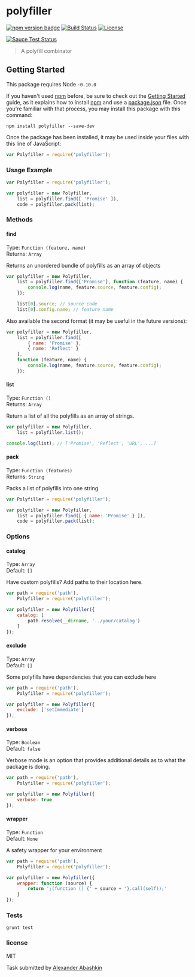 # polyfiller

[![npm version badge](https://img.shields.io/npm/v/polyfiller.svg)](https://www.npmjs.org/package/polyfiller)
[![Build Status](https://travis-ci.org/monolithed/polyfiller.png)](https://travis-ci.org/monolithed/polyfiller)
[![License](https://img.shields.io/badge/license-MIT-brightgreen.svg)](LICENSE.txt)


[![Sauce Test Status](https://saucelabs.com/browser-matrix/monolithed.svg)](https://saucelabs.com/u/monolithed)

> A polyfill combinator

## Getting Started
This package requires Node `~0.10.0`

If you haven't used [npm](https://www.npmjs.com/) before, be sure to check out the [Getting Started](https://nodejs.org/community/) guide, as it explains how to install [npm](https://docs.npmjs.com/getting-started/installing-node) and use a [package.json](https://docs.npmjs.com/files/package.json) file. 
Once you're familiar with that process, you may install this package with this command:

```shell
npm install polyfiller --save-dev
```

Once the package has been installed, it may be used inside your files with this line of JavaScript:

```js
var Polyfiller = require('polyfiller');
```

### Usage Example

```js
var Polyfiller = require('polyfiller');

var polyfiller = new Polyfiller,
	list = polyfiller.find([ 'Promise' ]),
	code = polyfiller.pack(list);
```


### Methods

#### find

Type: `Function (feature, name)` <br />
Returns: `Array`


Returns an unordered bundle of polyfills as an array of objects

```js
var polyfiller = new Polyfiller,
	list = polyfiller.find(['Promise'], function (feature, name) {
		console.log(name, feature.source, feature.config);
	});

	list[0].source; // source code
	list[0].config.name; // feature name
```


Also available the second format (it may be useful in the future versions):

```js
var polyfiller = new Polyfiller,
	list = polyfiller.find([
		{ name: 'Promise' }, 
		{ name: 'Reflect' } 
	],
	function (feature, name) {
		console.log(name, feature.source, feature.config);
	});
```

#### list

Type: `Function ()` <br />
Returns: `Array`

Return a list of all the polyfills as an array of strings.

```js
var polyfiller = new Polyfiller,
	list = polyfiller.list();

console.log(list); // ['Promise', 'Reflect', 'URL', ...]
```

#### pack

Type: `Function (features)` <br />
Returns: `String`

Packs a list of polyfills into one string

```js
var Polyfiller = require('polyfiller');

var polyfiller = new Polyfiller,
	list = polyfiller.find([ { name: 'Promise' } ]),
	code = polyfiller.pack(list);
```


### Options

#### catalog

Type: `Array` <br />
Default: `[]`

Have custom polyfills? Add paths to their location here.

```js
var path = require('path'),
	Polyfiller = require('polyfiller');

var polyfiller = new Polyfiller({
	catalog: [ 
		path.resolve(__dirname, '../your/catalog') 
	]
});
```

#### exclude

Type: `Array` <br />
Default: `[]`

Some polyfills have dependencies that you can exclude here

```js
var path = require('path'),
	Polyfiller = require('polyfiller');

var polyfiller = new Polyfiller({
	exclude: ['setImmediate']
});
```

#### verbose

Type: `Boolean` <br />
Default: `false`

Verbose mode is an option that provides additional details as to what the package is doing.

```js
var path = require('path'),
	Polyfiller = require('polyfiller');

var polyfiller = new Polyfiller({
	verbose: true
});
```

#### wrapper

Type: `Function` <br />
Default: `None`

A safety wrapper for your environment

```js
var path = require('path'),
	Polyfiller = require('polyfiller');

var polyfiller = new Polyfiller({
	wrapper: function (source) {
		return ';(function () {' + source + '}.call(self));'
	}
});
```

### Tests

```
grunt test
```


### license

MIT

Task submitted by [Alexander Abashkin](https://github.com/monolithed)
